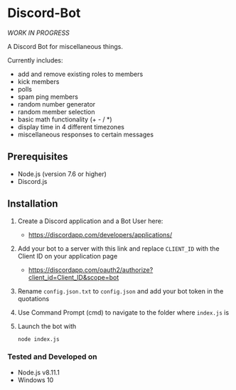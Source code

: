 # Discord-Bot

*WORK IN PROGRESS*

A Discord Bot for miscellaneous things.



Currently includes:
- add and remove existing roles to members
- kick members
- polls
- spam ping members
- random number generator
- random member selection
- basic math functionality (+ - / *)
- display time in 4 different timezones
- miscellaneous responses to certain messages

## Prerequisites
- Node.js (version 7.6 or higher)
- Discord.js

## Installation
1. Create a Discord application and a Bot User here:
   - https://discordapp.com/developers/applications/
2. Add your bot to a server with this link and replace `CLIENT_ID` with the Client ID on your application page
   - https://discordapp.com/oauth2/authorize?client_id=Client_ID&scope=bot
3. Rename `config.json.txt` to `config.json` and add your bot token in the quotations
4. Use Command Prompt (cmd) to navigate to the folder where `index.js` is
5. Launch the bot with

      ```node index.js```
### Tested and Developed on
- Node.js v8.11.1
- Windows 10
